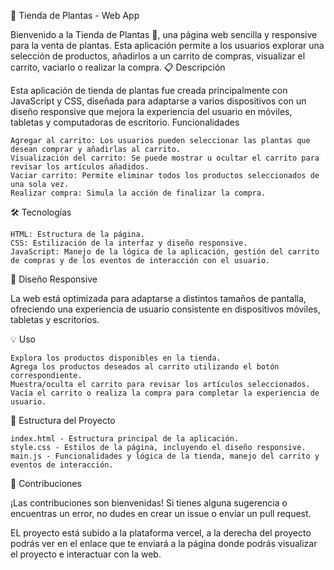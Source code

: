 🌿 Tienda de Plantas - Web App

Bienvenido a la Tienda de Plantas 🌱, una página web sencilla y responsive para la venta de plantas. Esta aplicación permite a los usuarios explorar una selección de productos, añadirlos a un carrito de compras, visualizar el carrito, vaciarlo o realizar la compra.
📋 Descripción

Esta aplicación de tienda de plantas fue creada principalmente con JavaScript y CSS, diseñada para adaptarse a varios dispositivos con un diseño responsive que mejora la experiencia del usuario en móviles, tabletas y computadoras de escritorio.
Funcionalidades

    Agregar al carrito: Los usuarios pueden seleccionar las plantas que desean comprar y añadirlas al carrito.
    Visualización del carrito: Se puede mostrar u ocultar el carrito para revisar los artículos añadidos.
    Vaciar carrito: Permite eliminar todos los productos seleccionados de una sola vez.
    Realizar compra: Simula la acción de finalizar la compra.

🛠️ Tecnologías

    HTML: Estructura de la página.
    CSS: Estilización de la interfaz y diseño responsive.
    JavaScript: Manejo de la lógica de la aplicación, gestión del carrito de compras y de los eventos de interacción con el usuario.

📱 Diseño Responsive

La web está optimizada para adaptarse a distintos tamaños de pantalla, ofreciendo una experiencia de usuario consistente en dispositivos móviles, tabletas y escritorios.

💡 Uso

    Explora los productos disponibles en la tienda.
    Agrega los productos deseados al carrito utilizando el botón correspondiente.
    Muestra/oculta el carrito para revisar los artículos seleccionados.
    Vacía el carrito o realiza la compra para completar la experiencia de usuario.

📂 Estructura del Proyecto

    index.html - Estructura principal de la aplicación.
    style.css - Estilos de la página, incluyendo el diseño responsive.
    main.js - Funcionalidades y lógica de la tienda, manejo del carrito y eventos de interacción.

🤝 Contribuciones

¡Las contribuciones son bienvenidas! Si tienes alguna sugerencia o encuentras un error, no dudes en crear un issue o enviar un pull request.

EL proyecto está subido a la plataforma vercel, a la derecha del proyecto podrás ver en el enlace que te enviará a la página donde podrás visualizar el proyecto e interactuar con la web.

